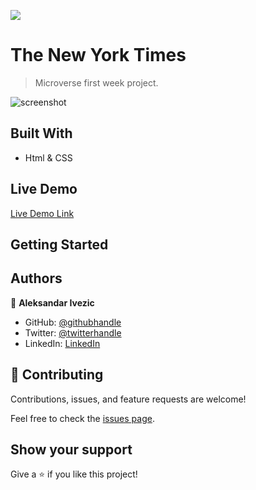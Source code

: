 ![](https://img.shields.io/badge/myapp-blueviolet)

# The New York Times

> Microverse first week project.

![screenshot](https://github.com/ShinobiWarior/TheNewYorkTimes-project/blob/development/img/Screenshot%20.png?raw=true)



## Built With

- Html & CSS

## Live Demo

[Live Demo Link](https://livedemo.com)


## Getting Started



## Authors

👤 **Aleksandar Ivezic**

- GitHub: [@githubhandle](https://github.com/ShinobiWarior)
- Twitter: [@twitterhandle](https://twitter.com/AIvezic)
- LinkedIn: [LinkedIn](https://linkedin.com/linkedinhandle)

## 🤝 Contributing

Contributions, issues, and feature requests are welcome!

Feel free to check the [issues page](https://github.com/ShinobiWarior/TheNewYorkTimes-project/issues).

## Show your support

Give a ⭐️ if you like this project!

